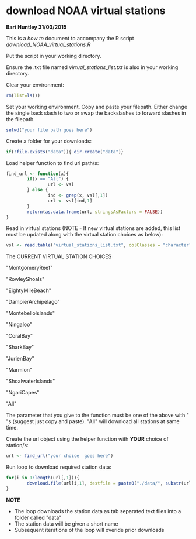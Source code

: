 download NOAA virtual stations
========================================================
**Bart Huntley 31/03/2015**

This is a *how to* document to accompany the R script *download_NOAA_virtual_stations.R*

Put the script in your working directory.

Ensure the .txt file named *virtual_stations_list.txt* is also in your working directory.

Clear your environment:

```r
rm(list=ls())
```

Set your working environment. Copy and paste your filepath. Either change the single back slash to two or swap the backslashes to forward slashes in the filepath.

```r
setwd("your file path goes here")
```


Create a folder for your downloads:

```r
if(!file.exists("data")){ dir.create("data")}
```


Load helper function to find url path/s:

```r
find_url <- function(x){
        if(x == "All") {
                url <- vsl
        } else {
                ind <- grep(x, vsl[,1])
                url <- vsl[ind,1]
        }
        return(as.data.frame(url, stringsAsFactors = FALSE))
}
```


Read in virtual stations (NOTE - If new virtual stations are added, this list must be updated along with the virtual station choices as below):

```r
vsl <- read.table("virtual_stations_list.txt", colClasses = "character")
```


The CURRENT VIRTUAL STATION CHOICES

"MontgomeryReef"

"RowleyShoals"

"EightyMileBeach"

"DampierArchipelago"

"MontebelloIslands"

"Ningaloo"

"CoralBay"

"SharkBay"

"JurienBay"

"Marmion"

"ShoalwaterIslands"

"NgariCapes"

"All"

The parameter that you give to the function must be one of the above with " "s (suggest just copy and paste). "All" will download all stations at same time.

Create the url object using the helper function with **YOUR** choice of station/s:

```r
url <- find_url("your choice  goes here")
```


Run loop to download required station data:

```r
for(i in 1:length(url[,1])){
        download.file(url[i,1], destfile = paste0("./data/", substr(url[i,1], 76, 80), ".txt"))
}
```

**NOTE**
- The loop downloads the station data as tab separated text files into a folder called "data"
- The station data will be given a short name
- Subsequent iterations of the loop will overide prior downloads

